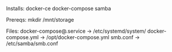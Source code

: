 Installs:
docker-ce
docker-compose
samba

Prereqs:
mkdir /mnt/storage

Files:
docker-compose@.service -> /etc/systemd/system/
docker-compose.yml -> /opt/docker-compose.yml
smb.conf -> /etc/samba/smb.conf
